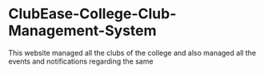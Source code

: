 # ClubEase-College-Club-Management-System
This website managed all the clubs of the college and also managed all the events and notifications regarding the same
